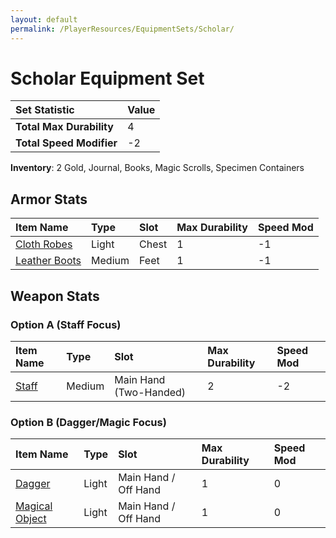 ```yaml
---
layout: default
permalink: /PlayerResources/EquipmentSets/Scholar/
---
```

# Scholar Equipment Set

| Set Statistic | Value |
| :--- | :--- |
| **Total Max Durability** | 4 |
| **Total Speed Modifier** | -2 |

**Inventory**: 2 Gold, Journal, Books, Magic Scrolls, Specimen Containers

## Armor Stats

| Item Name | Type | Slot | Max Durability | Speed Mod |
| :--- | :--- | :--- | :--- | :--- |
| [Cloth Robes]({{site.baseurl}}/PlayerResources/Equipment/Armor/ClothRobes/) | Light | Chest | 1 | -1 |
| [Leather Boots]({{site.baseurl}}/PlayerResources/Equipment/Armor/LeatherBoots/) | Medium | Feet | 1 | -1 |

## Weapon Stats

### Option A (Staff Focus)

| Item Name | Type | Slot | Max Durability | Speed Mod |
| :--- | :--- | :--- | :--- | :--- |
| [Staff]({{site.baseurl}}/PlayerResources/Equipment/Weapons/Staff/) | Medium | Main Hand (Two-Handed) | 2 | -2 |

### Option B (Dagger/Magic Focus)

| Item Name | Type | Slot | Max Durability | Speed Mod |
| :--- | :--- | :--- | :--- | :--- |
| [Dagger]({{site.baseurl}}/PlayerResources/Equipment/Weapons/Dagger/) | Light | Main Hand / Off Hand | 1 | 0 |
| [Magical Object]({{site.baseurl}}/PlayerResources/Equipment/Weapons/MagicalObject/) | Light | Main Hand / Off Hand | 1 | 0 |